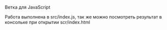 Ветка для JavaScript

Работа выполнена в src/index.js, так же можно посмотреть результат в консольке при открытии scr/index.html

